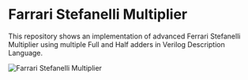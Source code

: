 # Farrari Stefanelli Multiplier
This repository shows an implementation of advanced Ferrari Stefanelli Multiplier using multiple Full and Half adders in Verilog Description Language.

![Farrari Stefanelli Multiplier](https://user-images.githubusercontent.com/57785107/106355506-57e92d00-631e-11eb-801a-a523979bf7b9.jpg)
